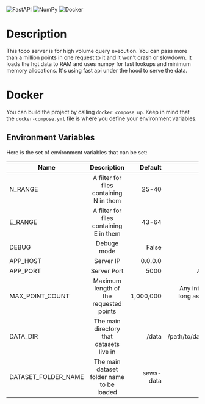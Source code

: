 ![FastAPI](https://img.shields.io/badge/FastAPI-005571?style=for-the-badge&logo=fastapi) ![NumPy](https://img.shields.io/badge/numpy-%23013243.svg?style=for-the-badge&logo=numpy&logoColor=white) ![Docker](https://img.shields.io/badge/docker-%230db7ed.svg?style=for-the-badge&logo=docker&logoColor=white)
# Description

This topo server is for high volume query execution. You can pass more than a million points in one request to it and it won't crash or slowdown. It loads the hgt data to RAM and uses numpy for fast lookups and minimum memory allocations.
It's using fast api under  the hood to serve the data.


# Docker
You can build the project by calling `docker compose up`. Keep in mind that the `docker-compose.yml` file is where you define your environment variables.

## Environment Variables
Here is the set of environment variables that can be set:


| Name   |      Description      |  Default | Values |
|----------|:-------------:|------:|------:|
| N_RANGE |  A filter for files containing N in them | 25-40 | int-int |
| E_RANGE |  A filter for files containing E in them | 43-64 | int-int |
| DEBUG | Debuge mode |    False | True/False |
| APP_HOST | Server IP |    0.0.0.0 | Any IP address |
| APP_PORT | Server Port |    5000 | Any port number |
| MAX_POINT_COUNT | Maximum length of the requested points |    1,000,000 | Any integer number(as long as it doesn't crash your system) |
| DATA_DIR | The main directory that datasets live in |    /data | /path/to/datasets/directory |
| DATASET_FOLDER_NAME | The main dataset folder name to be loaded  |    sews-data | /folder-name |
